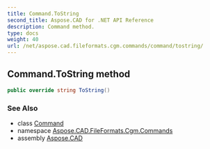 ```yaml
---
title: Command.ToString
second_title: Aspose.CAD for .NET API Reference
description: Command method. 
type: docs
weight: 40
url: /net/aspose.cad.fileformats.cgm.commands/command/tostring/
---
```

## Command.ToString method

```csharp
public override string ToString()
```

### See Also

* class [Command](../)
* namespace [Aspose.CAD.FileFormats.Cgm.Commands](../../command/)
* assembly [Aspose.CAD](../../../)



